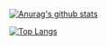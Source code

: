[![Anurag's github stats](https://github-readme-stats.vercel.app/api?username=yumetodo&show_icons=true)](https://github.com/anuraghazra/github-readme-stats)

[![Top Langs](https://github-readme-stats.vercel.app/api/top-langs/?username=yumetodo&layout=compact)](https://github.com/anuraghazra/github-readme-stats)
